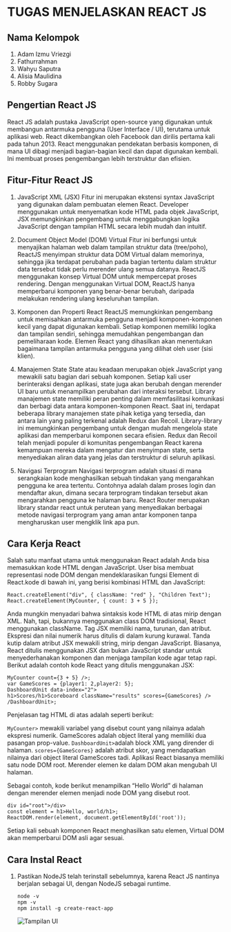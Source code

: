 # TUGAS MENJELASKAN REACT JS
## Nama Kelompok
1. Adam Izmu Vriezgi
2. Fathurrahman
3. Wahyu Saputra
4. Alisia Maulidina
5. Robby Sugara

## Pengertian React JS

React JS adalah pustaka JavaScript open-source yang digunakan untuk membangun antarmuka pengguna (User Interface / UI), terutama untuk aplikasi web. React dikembangkan oleh Facebook dan dirilis pertama kali pada tahun 2013.
React menggunakan pendekatan berbasis komponen, di mana UI dibagi menjadi bagian-bagian kecil dan dapat digunakan kembali. Ini membuat proses pengembangan lebih terstruktur dan efisien.

## Fitur-Fitur React JS

1.  JavaScript XML (JSX)
Fitur ini merupakan ekstensi syntax JavaScript yang digunakan dalam pembuatan elemen React. Developer menggunakan untuk menyematkan kode HTML pada objek JavaScript, JSX memungkinkan pengembang untuk menggabungkan logika JavaScript dengan tampilan HTML secara lebih mudah dan intuitif.

2. Document Object Model (DOM) Virtual
Fitur ini berfungsi untuk menyajikan halaman web dalam tampilan struktur data (tree/poho), ReactJS menyimpan struktur data DOM Virtual dalam memorinya, sehingga jika terdapat perubahan pada bagian tertentu dalam struktur data tersebut tidak perlu merender ulang semua datanya. ReactJS menggunakan konsep Virtual DOM untuk mempercepat proses rendering. Dengan menggunakan Virtual DOM, ReactJS hanya memperbarui komponen yang benar-benar berubah, daripada melakukan rendering ulang keseluruhan tampilan.

3.  Komponen dan Properti React
ReactJS memungkinkan pengembang untuk memisahkan antarmuka pengguna menjadi komponen-komponen kecil yang dapat digunakan kembali. Setiap komponen memiliki logika dan tampilan sendiri, sehingga memudahkan pengembangan dan pemeliharaan kode. Elemen React yang dihasilkan akan menentukan bagaimana tampilan antarmuka pengguna yang dilihat oleh user (sisi klien).

4. Manajemen State
State atau keadaan merupakan objek JavaScript yang mewakili satu bagian dari sebuah komponen. Setiap kali user berinteraksi dengan aplikasi, state juga akan berubah dengan merender UI baru untuk menampilkan perubahan dari interaksi tersebut. Library manajemen state memiliki peran penting dalam memfasilitasi komunikasi dan berbagi data antara komponen-komponen React. Saat ini, terdapat beberapa library manajemen state pihak ketiga yang tersedia, dan antara lain yang paling terkenal adalah Redux dan Recoil. Library-library ini memungkinkan pengembang untuk dengan mudah mengelola state aplikasi dan memperbarui komponen secara efisien. Redux dan Recoil telah menjadi populer di komunitas pengembangan React karena kemampuan mereka dalam mengatur dan menyimpan state, serta menyediakan aliran data yang jelas dan terstruktur di seluruh aplikasi.

5. Navigasi Terprogram
Navigasi terprogram adalah situasi di mana serangkaian kode menghasilkan sebuah tindakan yang mengarahkan pengguna ke area tertentu. Contohnya adalah dalam proses login dan mendaftar akun, dimana secara terprogram tindakan tersebut akan mengarahkan pengguna ke halaman baru.
React Router merupakan library standar react untuk perutean yang menyediakan berbagai metode navigasi terprogram yang aman antar komponen tanpa mengharuskan user mengklik link apa pun.

## Cara Kerja React


Salah satu manfaat utama untuk menggunakan React adalah Anda bisa memasukkan kode HTML dengan JavaScript.
User bisa membuat representasi node DOM dengan mendeklarasikan fungsi Element di React.kode di bawah ini, yang berisi kombinasi HTML dan JavaScript:

```
React.createElement("div", { className: "red" }, "Children Text");
React.createElement(MyCounter, { count: 3 + 5 });
```

Anda mungkin menyadari bahwa sintaksis kode HTML di atas mirip dengan XML. Nah, tapi, bukannya menggunakan class DOM tradisional, React menggunakan className.
Tag JSX memiliki nama, turunan, dan atribut. Ekspresi dan nilai numerik harus ditulis di dalam kurung kurawal. Tanda kutip dalam atribut JSX mewakili string, mirip dengan JavaScript.
Biasanya, React ditulis menggunakan JSX dan bukan JavaScript standar untuk menyederhanakan komponen dan menjaga tampilan kode agar tetap rapi.
Berikut adalah contoh kode React yang ditulis menggunakan JSX:
```
MyCounter count={3 + 5} />;
var GameScores = {player1: 2,player2: 5};
DashboardUnit data-index="2">
h1>Scores/h1>Scoreboard className="results" scores={GameScores} />
/DashboardUnit>;
```
Penjelasan tag HTML di atas adalah seperti berikut:

```MyCounter>``` mewakili variabel yang disebut count yang nilainya adalah ekspresi numerik.
GameScores adalah object literal yang memiliki dua pasangan prop-value.
```DashboardUnit>```adalah block XML yang dirender di halaman.
```scores={GameScores}``` adalah atribut skor, yang mendapatkan nilainya dari object literal GameScores tadi.
Aplikasi React biasanya memiliki satu node DOM root. Merender elemen ke dalam DOM akan mengubah UI halaman.

Sebagai contoh, kode berikut menampilkan “Hello World” di halaman dengan merender elemen menjadi node DOM yang disebut root.
```
div id="root">/div>
const element = h1>Hello, world/h1>;
ReactDOM.render(element, document.getElementById('root'));
```
Setiap kali sebuah komponen React menghasilkan satu elemen, Virtual DOM akan memperbarui DOM asli agar sesuai.

## Cara Instal React

1. Pastikan NodeJS telah terinstall sebelumnya, karena React JS nantinya berjalan sebagai UI, dengan NodeJS sebagai runtime.

   ```
   node -v
   npm -v
   npm install -g create-react-app
   ```
   ![Tampilan UI](https://github.com/Adam-iv/react-js/blob/main/img/Screenshot%202025-06-07%20021343.png)
